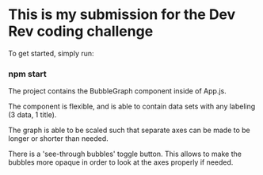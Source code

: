 # This is my submission for the Dev Rev coding challenge

To get started, simply run:

### npm start

The project contains the BubbleGraph component inside of App.js.

The component is flexible, and is able to contain data sets with any labeling (3 data, 1 title).

The graph is able to be scaled such that separate axes can be made to be longer or shorter than needed.

There is a 'see-through bubbles' toggle button. This allows to make the bubbles more opaque in order to look at the axes properly if needed.
